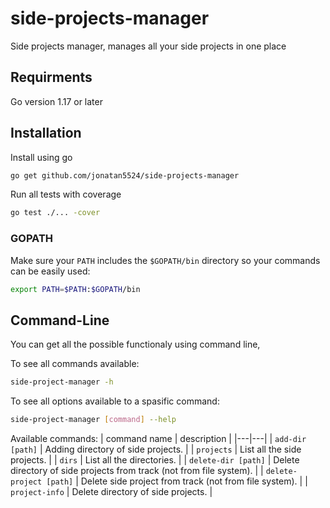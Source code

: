 # side-projects-manager

Side projects manager, manages all your side projects in one place

## Requirments

Go version 1.17 or later

## Installation

Install using go

```bash
go get github.com/jonatan5524/side-projects-manager
```

Run all tests with coverage

```bash
go test ./... -cover
```

### GOPATH

Make sure your `PATH` includes the `$GOPATH/bin` directory so your commands can
be easily used:

```bash
export PATH=$PATH:$GOPATH/bin
```

## Command-Line

You can get all the possible functionaly using command line,

To see all commands available:

```bash
side-project-manager -h
```

To see all options available to a spasific command:

```bash
side-project-manager [command] --help
```

Available commands:
| command name | description |
|---|---|
| `add-dir [path]` | Adding directory of side projects. |
| `projects` | List all the side projects. |
| `dirs` | List all the directories. |
| `delete-dir [path]` | Delete directory of side projects from track (not from file system). |
| `delete-project [path]` | Delete side project from track (not from file system). |
| `project-info` | Delete directory of side projects. |
